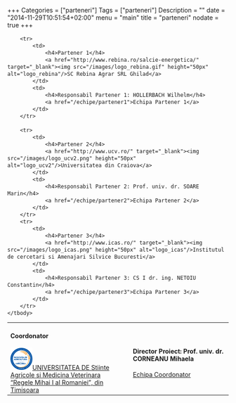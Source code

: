+++
Categories = ["parteneri"]
Tags = ["parteneri"]
Description = ""
date = "2014-11-29T10:51:54+02:00"
menu = "main"
title = "parteneri"
nodate = true
+++

<table class="pure-table pure-table-bordered">
    <tbody>
        <tr>
            <td>
                <h4>Coordonator</h4>
                <a href="http://usab-tm.ro/" target="_blank"><img src="/images/logo_usambvt.png" height="50px" alt="logo_usambvt"/>UNIVERSITATEA DE Stiinte Agricole si Medicina Veterinara<br> “Regele Mihai I al Romaniei”, din Timisoara</a>
            </td>
            <td>
                <h4>Director Proiect: Prof. univ. dr. CORNEANU Mihaela</h4>
                <a href="/echipe/coordonator">Echipa Coordonator</a>
            </td>
        </tr>

        <tr>
            <td>
                <h4>Partener 1</h4>
                <a href="http://www.rebina.ro/salcie-energetica/" target="_blank"><img src="/images/logo_rebina.gif" height="50px" alt="logo_rebina"/>SC Rebina Agrar SRL Ghilad</a>
            </td>
            <td>
                <h4>Responsabil Partener 1: HOLLERBACH Wilhelm</h4>
                <a href="/echipe/partener1">Echipa Partener 1</a>
            </td>
        </tr>

        <tr>
            <td>
                <h4>Partener 2</h4>
                <a href="http://www.ucv.ro/" target="_blank"><img src="/images/logo_ucv2.png" height="50px" alt="logo_ucv2"/>Universitatea din Craiova</a>
            </td>
            <td>
                <h4>Responsabil Partener 2: Prof. univ. dr. SOARE Marin</h4>
                <a href="/echipe/partener2">Echipa Partener 2</a>
            </td>
        </tr>
        <tr>
            <td>
                <h4>Partener 3</h4>
                <a href="http://www.icas.ro/" target="_blank"><img src="/images/logo_icas.png" height="50px" alt="logo_icas"/>Institutul de cercetari si Amenajari Silvice Bucuresti</a>
            </td>
            <td>
                <h4>Responsabil Partener 3: CS I dr. ing. NETOIU Constantin</h4>
                <a href="/echipe/partener3">Echipa Partener 3</a>
            </td>
        </tr>
    </tbody>
</table>
